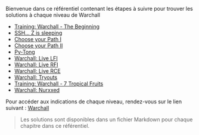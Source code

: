 Bienvenue dans ce référentiel contenant les étapes à suivre pour trouver les solutions à chaque niveau de Warchall 

- [Training: Warchall - The Beginning](https://www.wechall.net/challenge/warchall/begins/index.php)
- [SSH... Z is sleeping](https://www.wechall.net/challenge/warchall/ssssh/index.php)
- [Choose your Path I](https://www.wechall.net/challenge/warchall/choose_your_path/index.php)
- [Choose your Path II](https://www.wechall.net/challenge/warchall/choose_your_path2/index.php)
- [Py-Tong](https://www.wechall.net/challenge/space/pytong/index.php)
- [Warchall: Live LFI](https://www.wechall.net/challenge/warchall/live_lfi/index.php)
- [Warchall: Live RFI](https://www.wechall.net/challenge/warchall/live_rfi/index.php)
- [Warchall: Live RCE](https://www.wechall.net/challenge/warchall/live_rce/index.php)
- [Warchall: Tryouts](https://www.wechall.net/challenge/warchall/tryouts/index.php)
- [Training: Warchall - 7 Tropical Fruits](https://www.wechall.net/challenge/warchall/tropical/7/index.php)
- [Warchall: Nurxxed](https://www.wechall.net/challenge/warchall/nurxxed/index.php)

Pour accéder aux indications de chaque niveau, rendez-vous sur le lien suivant : [Warchall](https://www.wechall.net/challs/Warchall)



> Les solutions sont disponibles dans un fichier Markdown pour chaque chapitre dans ce référentiel.
